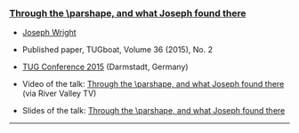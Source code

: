 
###  [Through the \parshape, and what Joseph found there](https://tug.org/TUGboat/tb36-2/tb113wright-parshape.pdf)

+ [Joseph Wright]({{site.baseurl}}/about/team/#joseph-wright)
+ Published paper, TUGboat, Volume 36 (2015), No. 2

+ [TUG Conference 2015](https://tug.org/tug2015/) (Darmstadt, Germany)
+ Video of the talk: [Through the \parshape, and what Joseph found there](http://www.zeeba.tv/through-the-parshape-and-what-joseph-found-there/)  (via River Valley TV)
+ Slides of the talk: [Through the \parshape, and what Joseph found there]({{site.baseurl}}/publications/2015-07-22-JAW-TUG-parshape.pdf)

***

